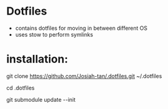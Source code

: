 # Dotfiles

- contains dotfiles for moving in between different OS
- uses stow to perform symlinks

# installation:

git clone https://github.com/Josiah-tan/.dotfiles.git ~/.dotfiles

cd .dotfiles

git submodule update --init
